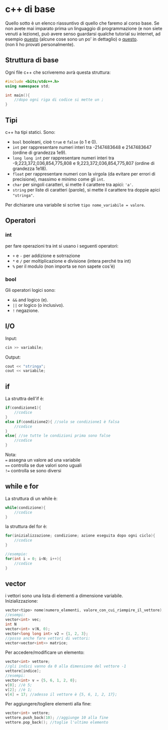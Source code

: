 # c++ di base
Quello sotto è un elenco riassuntivo di quello che faremo al corso base.
Se non avete mai imparato prima un linguaggio di programmazione (e non siete venuti a lezione),
può avere senso guardarsi qualche tutorial su internet, ad esempio [questo](https://cplusplus.com/doc/tutorial/) (alcune cose sono un po' in dettaglio) 
o [questo](https://www.w3schools.com/cpp/).    
(non li ho provati personalmente).

## Struttura di base
Ogni file c++ che scriveremo avrà questa struttura:
```cpp
#include <bits/stdc++.h>
using namespace std;

int main(){
    //dopo ogni riga di codice si mette un ;
}
```

## Tipi
c++ ha tipi statici. Sono:
- ```bool``` booleani, cioè ```true``` e ```false``` (o 1 e 0).
- ```int``` per rappresentare numeri interi tra -2147483648 e 2147483647 (ordine di grandezza 1e9).
- ```long long int``` per rappresentare numeri interi tra -9,223,372,036,854,775,808 e 9,223,372,036,854,775,807 (ordine di grandezza 1e18).
- ```float``` per rappresentare numeri con la virgola (da evitare per errori di precisione), massimo e minimo come gli ```int```.
- ```char``` per singoli caratteri, si mette il carattere tra apici: ```'a'```.
- ```string``` per liste di caratteri (parole), si mette il carattere tra doppie apici ```"stringa"```.

Per dichiarare una variabile si scrive ```tipo nome_variabile = valore```.

## Operatori

### int
per fare operazioni tra int si usano i seguenti operatori:
- ```+``` e ```-``` per addizione e sotrrazione
- ```*``` e ```/``` per moltiplicazione e divisione (intera perché tra int)
- ```%``` per il modulo (non importa se non sapete cos'è)

### bool
Gli operatori logici sono:
- ```&&``` and logico (e).
- ```||``` or logico (o inclusivo).
- ```!``` negazione.

## I/O
Input:
```cpp
cin >> variabile;
```
Output:
```cpp
cout << "stringa";
cout << variabile;
```

## if
La struttra dell'if è:

```cpp
if(condizione1){
    //codice
}
else if(condizione2){ //solo se condizione1 è falsa
    //codice
}
else{ //se tutte le condizioni prima sono false
    //codice
}
```

Nota:    
```=``` assegna un valore ad una variabile    
```==``` controlla se due valori sono uguali    
```!=``` controlla se sono diversi   

## while e for
La struttura di un while è:
```cpp
while(condizione){
    //codice
}
```

la struttura del for è:
```cpp
for(inizializzazione; condizione; azione eseguita dopo ogni ciclo){
    //codice
}

//esempio:
for(int i = 0; i<N; i++){
    //codice
}
```

## vector
i vettori sono una lista di elementi a dimensione variabile.    
Inizializzazione:
```cpp
vector<tipo> nome(numero_elementi, valore_con_cui_riempire_il_vettore);
//esempi:
vector<int> vec;
int N
vector<int> v(N, 0);
vector<long long int> v2 = {1, 2, 3};
//posso anche fare vettori di vettori:
vector<vector<int>> matrice;
```
Per accedere/modificare un elemento:
```cpp
vector<int> vettore;
//gli indici vanno da 0 alla dimensione del vettore -1
vettore[indice];
//esempi:
vector<int> v = {5, 6, 1, 2, 0};
v[0]; //è 5;
v[2]; //è 1;
v[4] = 17; //adesso il vettore è {5, 6, 1, 2, 17};
```
Per aggiungere/togliere elementi alla fine:
```cpp
vector<int> vettore;
vettore.push_back(10); //aggiunge 10 alla fine
vettore.pop_back(); //toglie l'ultimo elemento
```
